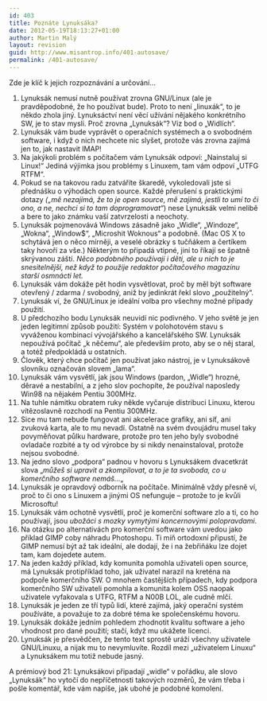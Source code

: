 ```yaml
---
id: 403
title: Poznáte Lynuksáka?
date: 2012-05-19T18:13:27+01:00
author: Martin Malý
layout: revision
guid: http://www.misantrop.info/401-autosave/
permalink: /401-autosave/
---
```

Zde je klíč k jejich rozpoznávání a určování&#8230;

<!--more-->

  1. Lynuksák nemusí nutně používat zrovna GNU/Linux (ale je pravděpodobné, že ho používat bude). Proto to není &#8222;linuxák&#8220;, to je někdo zhola jiný. Lynuksáctví není věcí užívání nějakého konkrétního SW, je to stav mysli. Proč zrovna &#8222;Lynuksák&#8220;? Viz bod o &#8222;Widlích&#8220;.
  2. Lynuksák vám bude vyprávět o operačních systémech a o svobodném software, i když o nich nechcete nic slyšet, protože vás zrovna zajímá jen to, jak nastavit IMAP!
  3. Na jakýkoli problém s počítačem vám Lynuksák odpoví: &#8222;Nainstaluj si Linux!&#8220; Jediná výjimka jsou problémy s Linuxem, tam vám odpoví &#8222;UTFG RTFM&#8220;.
  4. Pokud se na takovou radu zatváříte škaredě, vykoledovali jste si přednášku o výhodách open source. Každé přerušení s praktickými dotazy _(&#8222;mě nezajímá, že to je open source, mě zajímá, jestli to umí to či ono, a ne, nechci si to tam doprogramovat&#8220;_) nese Lynuksák velmi nelibě a bere to jako známku vaší zatvrzelosti a neochoty.
  5. Lynuksák pojmenovává Windows zásadně jako &#8222;Widle&#8220;, &#8222;Windoze&#8220;, &#8222;Wokna&#8220;, &#8222;Window$&#8220;, &#8222;Microshit Woknous&#8220; a podobně. (Mac OS X to schytává jen o něco mírněji, a veselé obrázky s tučňákem a čertíkem taky hovoří za vše.) Některým to připadá vtipné, jiní to říkají se špatně skrývanou záští. _Něco podobného používají i děti, ale u nich to je snesitelnější, než když to použije redaktor počítačového magazínu starší osmnácti let._
  6. Lynuksák vám dokáže pět hodin vysvětlovat, proč by měl být software otevřený / zdarma / svobodný, aniž by jedinkrát řekl slovo &#8222;použitelný&#8220;.
  7. Lynuksák ví, že GNU/Linux je ideální volba pro všechny možné případy použití.
  8. U předchozího bodu Lynuksák neuvidí nic podivného. V jeho světě je jen jeden legitimní způsob použití: Systém v polohotovém stavu s vyváženou kombinací vývojářského a kancelářského SW. Lynuksák nepoužívá počítač &#8222;k něčemu&#8220;, ale především proto, aby se o něj staral, a totéž předpokládá u ostatních.
  9. Člověk, který chce počítač jen používat jako nástroj, je v Lynuksákově slovníku označován slovem &#8222;lama&#8220;.
 10. Lynuksák vám vysvětlí, jak jsou Windows (pardon, &#8222;Widle&#8220;) hrozné, děravé a nestabilní, a z jeho slov pochopíte, že používal naposledy Win98 na nějakém Pentiu 300MHz.
 11. Na tuhle námitku obratem ruky někde vyčaruje distribuci Linuxu, kterou vítězoslavně rozchodí na Pentiu 300MHz.
 12. Sice mu tam nebude fungovat ani akcelerace grafiky, ani síť, ani zvuková karta, ale to mu nevadí. Ostatně na svém dvoujádru musel taky povyměňovat půlku hardware, protože pro ten jeho byly svobodné ovladače rozbité a ty od výrobce by si nikdy nenainstaloval, protože nejsou svobodné.
 13. Na jedno slovo &#8222;podpora&#8220; padnou v hovoru s Lynuksákem dvacetkrát slova &#8222;_můžeš si upravit a zkompilovat, a to je ta svoboda, co u komerčního software nemáš&#8230;_&#8222;
 14. Lynuksák je opravdový odborník na počítače. Minimálně vždy přesně ví, proč to či ono s Linuxem a jinými OS nefunguje &#8211; protože to je kvůli Microsoftu!
 15. Lynuksák vám ochotně vysvětlí, proč je komerční software zlo a ti, co ho používají, jsou _ubožáci s mozky vymytými koncernovými polopravdami_.
 16. Na otázku po alternativách pro komerční software vám uvedou jako příklad GIMP coby náhradu Photoshopu. Ti míň ortodoxní připustí, že GIMP nemusí být až tak ideální, ale dodají, že i na žebřiňáku lze dojet tam, kam dojedete autem.
 17. Na jeden každý příklad, kdy komunita pomohla uživateli open source, má Lynuksák protipříklad toho, jak uživatel narazil na kreténa na podpoře komerčního SW. O mnohem častějších případech, kdy podpora komerčního SW uživateli pomohla a komunita kolem OSS naopak uživatele vyfakovala s UTFG, RTFM a N00B LOL, ale cudně mlčí.
 18. Lynuksák je jeden ze tří typů lidí, které zajímá, jaký operační systém používáte, a považuje to za dobré téma ke společenskému hovoru.
 19. Lynuksák dokáže jedním pohledem zhodnotit kvalitu software a jeho vhodnost pro dané použití; stačí, když mu ukážete licenci.
 20. Lynuksák je přesvědčen, že tento text sprostě uráží všechny uživatele GNU/Linuxu, a nijak mu to nevymluvíte. Rozdíl mezi &#8222;uživatelem Linuxu&#8220; a Lynuksákem mu totiž nebude jasný.

A prémiový bod 21: Lynuksákovi připadají &#8222;widle&#8220; v pořádku, ale slovo &#8222;Lynuksák&#8220; ho vytočí do nepříčetnosti takových rozměrů, že vám třeba i pošle komentář, kde vám napíše, jak ubohé je podobné komolení.